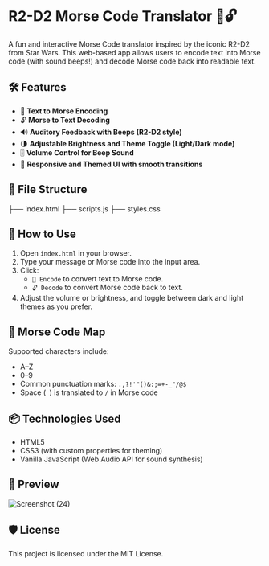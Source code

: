 # R2-D2 Morse Code Translator 🔐🔓

A fun and interactive Morse Code translator inspired by the iconic R2-D2 from Star Wars. This web-based app allows users to encode text into Morse code (with sound beeps!) and decode Morse code back into readable text.

## 🛠 Features

- 🔐 **Text to Morse Encoding**  
- 🔓 **Morse to Text Decoding**  
- 🔊 **Auditory Feedback with Beeps (R2-D2 style)**
- 🌗 **Adjustable Brightness and Theme Toggle (Light/Dark mode)**  
- 🎚️ **Volume Control for Beep Sound**  
- 🎨 **Responsive and Themed UI with smooth transitions**

## 📁 File Structure

├── index.html
├── scripts.js
├── styles.css


## 🚀 How to Use

1. Open `index.html` in your browser.
2. Type your message or Morse code into the input area.
3. Click:
   - `🔐 Encode` to convert text to Morse code.
   - `🔓 Decode` to convert Morse code back to text.
4. Adjust the volume or brightness, and toggle between dark and light themes as you prefer.

## 📡 Morse Code Map

Supported characters include:
- A–Z
- 0–9
- Common punctuation marks: `.,?!'"()&:;=+-_"/@$`
- Space (` `) is translated to `/` in Morse code

## 📦 Technologies Used

- HTML5
- CSS3 (with custom properties for theming)
- Vanilla JavaScript (Web Audio API for sound synthesis)

## 📸 Preview
![Screenshot (24)](https://github.com/user-attachments/assets/62e1caa1-2fe8-497a-a25b-f573046faaa7)


## 🛡 License

This project is licensed under the MIT License.
